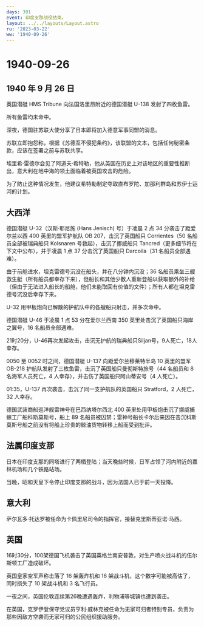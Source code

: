 ```yaml
---
days: 391
event: 印度支那战役结束。
layout: ../../layouts/Layout.astro
ru: '2023-03-22'
ww: '1940-09-26'
---
```


# 1940-09-26

## 1940 年 9 月 26 日

英国潜艇 HMS Tribune 向法国洛里昂附近的德国潜艇 U-138 发射了四枚鱼雷。

所有鱼雷均未命中。

深夜，德国驻苏联大使分享了日本即将加入德意军事同盟的消息。

苏联立即抱怨称，根据《苏德互不侵犯条约》，该联盟的文本，包括任何秘密条款，应该在签署之前与苏联共享。

埃里希·雷德尔会见了阿道夫·希特勒，他从英国在历史上对该地区的重要性推断出，意大利在地中海的领土面临着被英国攻击的危险。

为了防止这种情况发生，他建议希特勒制定夺取直布罗陀、加那利群岛和苏伊士运河的计划。

## 大西洋

德国潜艇 U-32（汉斯·耶尼施 (Hans Jenisch) 号）于凌晨 2 点 34
分袭击了距爱尔兰以西 400 英里的盟军护航队 OB 207，击沉了英国船只
Corrientes（50 名船员全部被瑞典船只 Kolsnaren 号救起），击沉了挪威船只
Tancred（更多细节将在下文中公布），并于凌晨 1 点 37 分击沉了英国船只
Darcoila（31 名船员全部遇难）。

由于前舱进水，坦克雷德号沉没在船头，并在八分钟内沉没；36
名船员乘坐三艘救生艇（所有船员都幸存下来），但船长和其他少数人重新登船以获取额外的补给（但由于无法进入船长的船舱，他们未能取回有价值的文件）；所有人都在坦克雷德号沉没后幸存下来。

U-32 用甲板炮向已解散的护航队中的各艘船只射击，并多次命中。

德国潜艇 U-46 于凌晨 1 点 53 分在爱尔兰西南 350
英里处击沉了英国船只海岸之翼号，16 名船员全部遇难。

21时20分，U-46再次发起攻击，击沉无护航的瑞典船只Siljan号，9人死亡，18人幸存。

0050 至 0052 时之间，德国潜艇 U-137 向距爱尔兰穆莱特半岛 10 英里的盟军
OB-218 护航队发射了三枚鱼雷，击沉了英国船只曼彻斯特旅号（44 名船员和 8
名海军人员死亡，4 人幸存），并击伤了英国船只阿山蒂安号（4 人死亡）。

01:35，U-137 再次袭击，击沉了同一支护航队的英国船只 Stratford，2
人死亡，32 人幸存。

德国武装商船巡洋舰雷神号在巴西纳塔尔西北 400
英里处用甲板炮击沉了挪威捕鲸工厂船科斯莫斯号，船上 89
名船员被囚禁；雷神号船长卡尔后来因在击沉科斯莫斯号船之前没有将船上珍贵的鲸油货物转移上船而受到批评。

## 法属印度支那

日本在印度支那的同塔进行了两栖登陆；当天晚些时候，日军占领了河内附近的嘉林机场和几个铁路站场。

当晚，昭和天皇下令停止印度支那的战斗，因为法国人已于前一天投降。

## 意大利

萨尔瓦多·托达罗被任命为卡佩里尼司令的指挥官，接替克里斯蒂亚诺·马西。

## 英国

16时30分，100架德国飞机袭击了英国英格兰南安普敦，对生产喷火战斗机的伍尔斯顿工厂造成破坏。

英国皇家空军声称击落了 16 架轰炸机和 16
架战斗机，这个数字可能被高估了，同时损失了 10 架战斗机和 3 名飞行员。

一夜之间，英国伦敦连续第26晚遭遇轰炸，利物浦等城镇也遭到袭击。

在英国，克罗伊登保守党议员亨利·威林克被任命为无家可归者特别专员，负责为那些因敌方空袭而无家可归的公民组织援助服务。